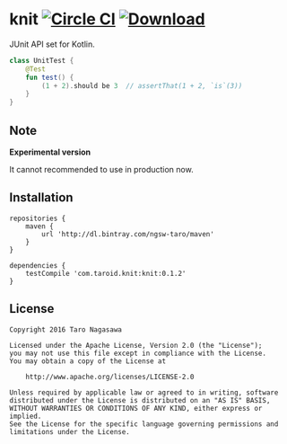 # knit [![Circle CI](https://circleci.com/gh/ntaro/knit/tree/master.svg?style=shield)](https://circleci.com/gh/ntaro/knit/tree/master) [ ![Download](https://api.bintray.com/packages/ngsw-taro/maven/knit/images/download.svg) ](https://bintray.com/ngsw-taro/maven/knit/_latestVersion)

JUnit API set for Kotlin.

```kotlin
class UnitTest {
    @Test
    fun test() {
        (1 + 2).should be 3  // assertThat(1 + 2, `is`(3))
    }
}
```

## Note

**Experimental version**

It cannot recommended to use in production now.

## Installation

```
repositories {
    maven {
        url 'http://dl.bintray.com/ngsw-taro/maven'
    }
}

dependencies {
    testCompile 'com.taroid.knit:knit:0.1.2'
}
```

## License

    Copyright 2016 Taro Nagasawa

    Licensed under the Apache License, Version 2.0 (the "License");
    you may not use this file except in compliance with the License.
    You may obtain a copy of the License at

        http://www.apache.org/licenses/LICENSE-2.0

    Unless required by applicable law or agreed to in writing, software
    distributed under the License is distributed on an "AS IS" BASIS,
    WITHOUT WARRANTIES OR CONDITIONS OF ANY KIND, either express or implied.
    See the License for the specific language governing permissions and
    limitations under the License.
